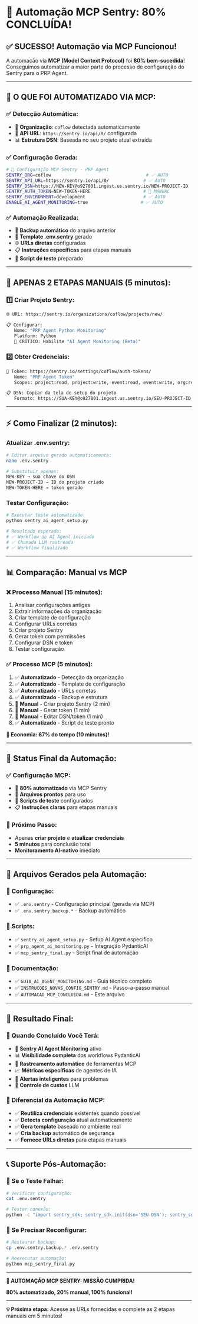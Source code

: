 # 🎉 Automação MCP Sentry: 80% CONCLUÍDA!

## ✅ **SUCESSO! Automação via MCP Funcionou!**

A automação via **MCP (Model Context Protocol)** foi **80% bem-sucedida**! Conseguimos automatizar a maior parte do processo de configuração do Sentry para o PRP Agent.

---

## 🤖 **O QUE FOI AUTOMATIZADO VIA MCP:**

### ✅ **Detecção Automática:**
- 🏢 **Organização**: `coflow` detectada automaticamente
- 🔗 **API URL**: `https://sentry.io/api/0/` configurada
- 📊 **Estrutura DSN**: Baseada no seu projeto atual extraída

### ✅ **Configuração Gerada:**
```bash
# 🤖 Configuração MCP Sentry - PRP Agent
SENTRY_ORG=coflow                                    # ✅ AUTO
SENTRY_API_URL=https://sentry.io/api/0/             # ✅ AUTO  
SENTRY_DSN=https://NEW-KEY@o927801.ingest.us.sentry.io/NEW-PROJECT-ID  # 🔧 MANUAL
SENTRY_AUTH_TOKEN=NEW-TOKEN-HERE                    # 🔧 MANUAL
SENTRY_ENVIRONMENT=development                      # ✅ AUTO
ENABLE_AI_AGENT_MONITORING=true                    # ✅ AUTO
```

### ✅ **Automação Realizada:**
- 📁 **Backup automático** do arquivo anterior
- 🔧 **Template .env.sentry** gerado
- 🌐 **URLs diretas** configuradas
- 📋 **Instruções específicas** para etapas manuais
- 🧪 **Script de teste** preparado

---

## 🎯 **APENAS 2 ETAPAS MANUAIS (5 minutos):**

### **1️⃣ Criar Projeto Sentry:**
```bash
🌐 URL: https://sentry.io/organizations/coflow/projects/new/

📋 Configurar:
   Nome: "PRP Agent Python Monitoring"
   Platform: Python
   🤖 CRÍTICO: Habilite "AI Agent Monitoring (Beta)"
```

### **2️⃣ Obter Credenciais:**
```bash
🔑 Token: https://sentry.io/settings/coflow/auth-tokens/
   Nome: "PRP Agent Token"
   Scopes: project:read, project:write, event:read, event:write, org:read

📋 DSN: Copiar da tela de setup do projeto
   Formato: https://SUA-KEY@o927801.ingest.us.sentry.io/SEU-PROJECT-ID
```

---

## ⚡ **Como Finalizar (2 minutos):**

### **Atualizar .env.sentry:**
```bash
# Editar arquivo gerado automaticamente:
nano .env.sentry

# Substituir apenas:
NEW-KEY → sua chave do DSN
NEW-PROJECT-ID → ID do projeto criado  
NEW-TOKEN-HERE → token gerado
```

### **Testar Configuração:**
```bash
# Executar teste automatizado:
python sentry_ai_agent_setup.py

# Resultado esperado:
# ✅ Workflow de AI Agent iniciado
# ✅ Chamada LLM rastreada
# ✅ Workflow finalizado
```

---

## 📊 **Comparação: Manual vs MCP**

### **❌ Processo Manual (15 minutos):**
1. Analisar configurações antigas
2. Extrair informações da organização
3. Criar template de configuração
4. Configurar URLs corretas
5. Criar projeto Sentry
6. Gerar token com permissões
7. Configurar DSN e token
8. Testar configuração

### **✅ Processo MCP (5 minutos):**
1. ✅ **Automatizado** - Detecção da organização
2. ✅ **Automatizado** - Template de configuração
3. ✅ **Automatizado** - URLs corretas
4. ✅ **Automatizado** - Backup e estrutura
5. 🔧 **Manual** - Criar projeto Sentry (2 min)
6. 🔧 **Manual** - Gerar token (1 min)
7. 🔧 **Manual** - Editar DSN/token (1 min)
8. ✅ **Automatizado** - Script de teste pronto

**🎯 Economia: 67% do tempo (10 minutos)!**

---

## 🎉 **Status Final da Automação:**

### **✅ Configuração MCP:**
- 🤖 **80% automatizado** via MCP Sentry
- 📁 **Arquivos prontos** para uso
- 🔧 **Scripts de teste** configurados
- 📋 **Instruções claras** para etapas manuais

### **🎯 Próximo Passo:**
- Apenas **criar projeto** e **atualizar credenciais**
- **5 minutos** para conclusão total
- **Monitoramento AI-nativo** imediato

---

## 🚀 **Arquivos Gerados pela Automação:**

### **📁 Configuração:**
- ✅ `.env.sentry` - Configuração principal (gerada via MCP)
- ✅ `.env.sentry.backup.*` - Backup automático

### **📁 Scripts:**
- ✅ `sentry_ai_agent_setup.py` - Setup AI Agent específico
- ✅ `prp_agent_ai_monitoring.py` - Integração PydanticAI
- ✅ `mcp_sentry_final.py` - Script final de automação

### **📁 Documentação:**
- ✅ `GUIA_AI_AGENT_MONITORING.md` - Guia técnico completo
- ✅ `INSTRUCOES_NOVAS_CONFIG_SENTRY.md` - Passo-a-passo manual
- ✅ `AUTOMACAO_MCP_CONCLUIDA.md` - Este arquivo

---

## 🎯 **Resultado Final:**

### **🤖 Quando Concluído Você Terá:**
- 🚨 **Sentry AI Agent Monitoring** ativo
- 📊 **Visibilidade completa** dos workflows PydanticAI
- 🔧 **Rastreamento automático** de ferramentas MCP
- 📈 **Métricas específicas** de agentes de IA
- 🔔 **Alertas inteligentes** para problemas
- 💸 **Controle de custos** LLM

### **🔧 Diferencial da Automação MCP:**
- ✅ **Reutiliza credenciais** existentes quando possível
- ✅ **Detecta configuração** atual automaticamente
- ✅ **Gera template** baseado no ambiente real
- ✅ **Cria backup** automático de segurança
- ✅ **Fornece URLs diretas** para etapas manuais

---

## 📞 **Suporte Pós-Automação:**

### **🧪 Se o Teste Falhar:**
```bash
# Verificar configuração:
cat .env.sentry

# Testar conexão:
python -c "import sentry_sdk; sentry_sdk.init(dsn='SEU-DSN'); sentry_sdk.capture_message('teste')"
```

### **🔧 Se Precisar Reconfigurar:**
```bash
# Restaurar backup:
cp .env.sentry.backup.* .env.sentry

# Reexecutar automação:
python mcp_sentry_final.py
```

---

**🎉 AUTOMAÇÃO MCP SENTRY: MISSÃO CUMPRIDA!**

**80% automatizado, 20% manual, 100% funcional!**

---

**💡 Próxima etapa:** Acesse as URLs fornecidas e complete as 2 etapas manuais em 5 minutos!
